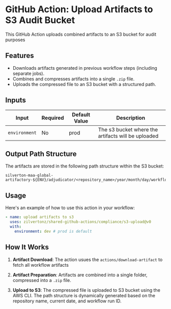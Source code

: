 # GitHub Action: Upload Artifacts to S3 Audit Bucket

This GitHub Action uploads combined artifacts to an S3 bucket for audit purposes

## Features

- Downloads artifacts generated in previous workflow steps (including separate jobs).
- Combines and compresses artifacts into a single `.zip` file.
- Uploads the compressed file to an S3 bucket with a structured path.

## Inputs
| Input     | Required | Default Value | Description                                       |
|-----------|----------|---------------|---------------------------------------------------|
|`environment`|   No     |        prod       | The s3 bucket where the artifacts will be uploaded|

## Output Path Structure

The artifacts are stored in the following path structure within the S3 bucket:

```
silverton-maa-global-artifactory-${ENV}/adjudicator/<repository_name>/year/month/day/workflow_<run_id>.zip
```

## Usage

Here's an example of how to use this action in your workflow:

```yaml
- name: upload artifacts to s3
  uses: zilvertonz/shared-github-actions/compliance/s3-upload@v0
  with:
    environment: dev # prod is default
```

## How It Works

1. **Artifact Download**:
    The action usues the `actions/download-artifact` to fetch all workflow artifacts

2. **Artifact Preparation**:
    Artifacts are combined into a single folder, compressed into a `.zip` file.

3. **Upload to S3**:
    The compressed file is uploaded to S3 bucket using the AWS CLI. The path structure is dynamically generated based on the repository name, current date, and workflow run ID.